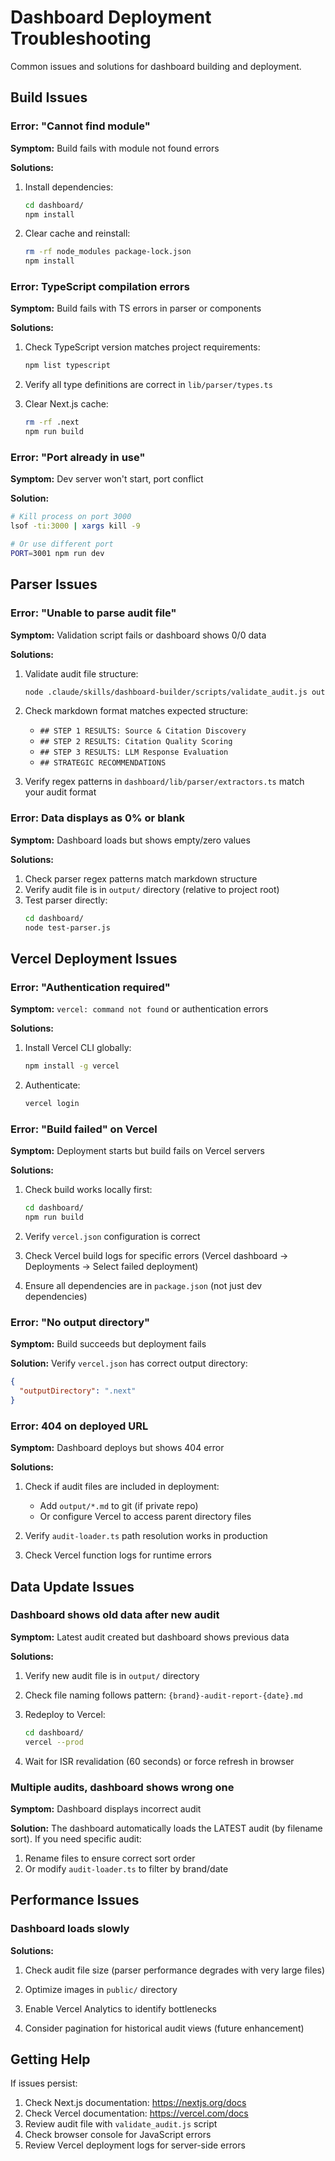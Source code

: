 # Dashboard Deployment Troubleshooting

Common issues and solutions for dashboard building and deployment.

## Build Issues

### Error: "Cannot find module"

**Symptom:** Build fails with module not found errors

**Solutions:**
1. Install dependencies:
   ```bash
   cd dashboard/
   npm install
   ```

2. Clear cache and reinstall:
   ```bash
   rm -rf node_modules package-lock.json
   npm install
   ```

### Error: TypeScript compilation errors

**Symptom:** Build fails with TS errors in parser or components

**Solutions:**
1. Check TypeScript version matches project requirements:
   ```bash
   npm list typescript
   ```

2. Verify all type definitions are correct in `lib/parser/types.ts`

3. Clear Next.js cache:
   ```bash
   rm -rf .next
   npm run build
   ```

### Error: "Port already in use"

**Symptom:** Dev server won't start, port conflict

**Solution:**
```bash
# Kill process on port 3000
lsof -ti:3000 | xargs kill -9

# Or use different port
PORT=3001 npm run dev
```

## Parser Issues

### Error: "Unable to parse audit file"

**Symptom:** Validation script fails or dashboard shows 0/0 data

**Solutions:**
1. Validate audit file structure:
   ```bash
   node .claude/skills/dashboard-builder/scripts/validate_audit.js output/your-audit.md
   ```

2. Check markdown format matches expected structure:
   - `## STEP 1 RESULTS: Source & Citation Discovery`
   - `## STEP 2 RESULTS: Citation Quality Scoring`
   - `## STEP 3 RESULTS: LLM Response Evaluation`
   - `## STRATEGIC RECOMMENDATIONS`

3. Verify regex patterns in `dashboard/lib/parser/extractors.ts` match your audit format

### Error: Data displays as 0% or blank

**Symptom:** Dashboard loads but shows empty/zero values

**Solutions:**
1. Check parser regex patterns match markdown structure
2. Verify audit file is in `output/` directory (relative to project root)
3. Test parser directly:
   ```bash
   cd dashboard/
   node test-parser.js
   ```

## Vercel Deployment Issues

### Error: "Authentication required"

**Symptom:** `vercel: command not found` or authentication errors

**Solutions:**
1. Install Vercel CLI globally:
   ```bash
   npm install -g vercel
   ```

2. Authenticate:
   ```bash
   vercel login
   ```

### Error: "Build failed" on Vercel

**Symptom:** Deployment starts but build fails on Vercel servers

**Solutions:**
1. Check build works locally first:
   ```bash
   cd dashboard/
   npm run build
   ```

2. Verify `vercel.json` configuration is correct

3. Check Vercel build logs for specific errors (Vercel dashboard → Deployments → Select failed deployment)

4. Ensure all dependencies are in `package.json` (not just dev dependencies)

### Error: "No output directory"

**Symptom:** Build succeeds but deployment fails

**Solution:**
Verify `vercel.json` has correct output directory:
```json
{
  "outputDirectory": ".next"
}
```

### Error: 404 on deployed URL

**Symptom:** Dashboard deploys but shows 404 error

**Solutions:**
1. Check if audit files are included in deployment:
   - Add `output/*.md` to git (if private repo)
   - Or configure Vercel to access parent directory files

2. Verify `audit-loader.ts` path resolution works in production

3. Check Vercel function logs for runtime errors

## Data Update Issues

### Dashboard shows old data after new audit

**Symptom:** Latest audit created but dashboard shows previous data

**Solutions:**
1. Verify new audit file is in `output/` directory

2. Check file naming follows pattern: `{brand}-audit-report-{date}.md`

3. Redeploy to Vercel:
   ```bash
   cd dashboard/
   vercel --prod
   ```

4. Wait for ISR revalidation (60 seconds) or force refresh in browser

### Multiple audits, dashboard shows wrong one

**Symptom:** Dashboard displays incorrect audit

**Solution:**
The dashboard automatically loads the LATEST audit (by filename sort). If you need specific audit:
1. Rename files to ensure correct sort order
2. Or modify `audit-loader.ts` to filter by brand/date

## Performance Issues

### Dashboard loads slowly

**Solutions:**
1. Check audit file size (parser performance degrades with very large files)

2. Optimize images in `public/` directory

3. Enable Vercel Analytics to identify bottlenecks

4. Consider pagination for historical audit views (future enhancement)

## Getting Help

If issues persist:

1. Check Next.js documentation: https://nextjs.org/docs
2. Check Vercel documentation: https://vercel.com/docs
3. Review audit file with `validate_audit.js` script
4. Check browser console for JavaScript errors
5. Review Vercel deployment logs for server-side errors
